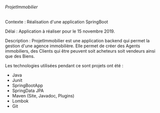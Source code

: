 ###### ProjetImmobilier    ######

Contexte :
Réalisation d'une application SpringBoot

Délai : Application à réaliser pour le 15 novembre 2019.

Description : ProjetImmobilier est une application backend qui permet la gestion d'une agence immobilière.
                Elle permet de créer des Agents immobiliers, des Clients qui être peuvent soit acheteurs soit vendeurs ainsi que des Biens.
                
               
Les technologies utilisées pendant ce sont projets ont été :
  - Java
  - Junit
  - SpringBootApp
  - SpringData JPA
  - Maven (Site, Javadoc, Plugins)
  - Lombok
  - Git
